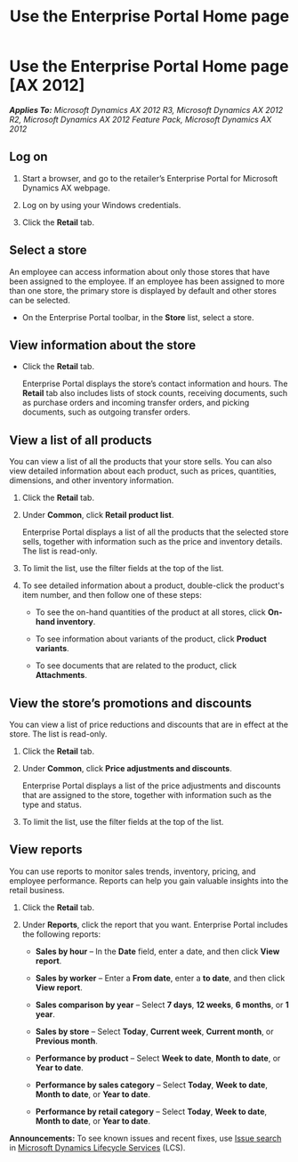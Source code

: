 ﻿---
title: Use the Enterprise Portal Home page
TOCTitle: Use the Enterprise Portal Home page
ms:assetid: 8ce2c83a-2151-4835-8542-0f6d414c34d7
ms:mtpsurl: https://technet.microsoft.com/en-us/library/Hh352264(v=AX.60)
ms:contentKeyID: 36687890
ms.date: 04/18/2014
mtps_version: v=AX.60
f1_keywords:
- defaultRetail
---

# Use the Enterprise Portal Home page [AX 2012]


_**Applies To:** Microsoft Dynamics AX 2012 R3, Microsoft Dynamics AX 2012 R2, Microsoft Dynamics AX 2012 Feature Pack, Microsoft Dynamics AX 2012_

## Log on

1.  Start a browser, and go to the retailer’s Enterprise Portal for Microsoft Dynamics AX webpage.

2.  Log on by using your Windows credentials.

3.  Click the **Retail** tab.

## Select a store

An employee can access information about only those stores that have been assigned to the employee. If an employee has been assigned to more than one store, the primary store is displayed by default and other stores can be selected.

  - On the Enterprise Portal toolbar, in the **Store** list, select a store.

## View information about the store

  - Click the **Retail** tab.
    
    Enterprise Portal displays the store’s contact information and hours. The **Retail** tab also includes lists of stock counts, receiving documents, such as purchase orders and incoming transfer orders, and picking documents, such as outgoing transfer orders.

## View a list of all products

You can view a list of all the products that your store sells. You can also view detailed information about each product, such as prices, quantities, dimensions, and other inventory information.

1.  Click the **Retail** tab.

2.  Under **Common**, click **Retail product list**.
    
    Enterprise Portal displays a list of all the products that the selected store sells, together with information such as the price and inventory details. The list is read-only.

3.  To limit the list, use the filter fields at the top of the list.

4.  To see detailed information about a product, double-click the product's item number, and then follow one of these steps:
    
      - To see the on-hand quantities of the product at all stores, click **On-hand inventory**.
    
      - To see information about variants of the product, click **Product variants**.
    
      - To see documents that are related to the product, click **Attachments**.

## View the store’s promotions and discounts

You can view a list of price reductions and discounts that are in effect at the store. The list is read-only.

1.  Click the **Retail** tab.

2.  Under **Common**, click **Price adjustments and discounts**.
    
    Enterprise Portal displays a list of the price adjustments and discounts that are assigned to the store, together with information such as the type and status.

3.  To limit the list, use the filter fields at the top of the list.

## View reports

You can use reports to monitor sales trends, inventory, pricing, and employee performance. Reports can help you gain valuable insights into the retail business.

1.  Click the **Retail** tab.

2.  Under **Reports**, click the report that you want. Enterprise Portal includes the following reports:
    
      - **Sales by hour** – In the **Date** field, enter a date, and then click **View report**.
    
      - **Sales by worker** – Enter a **From date**, enter a **to date**, and then click **View report**.
    
      - **Sales comparison by year** – Select **7 days**, **12 weeks**, **6 months**, or **1 year**.
    
      - **Sales by store** – Select **Today**, **Current week**, **Current month**, or **Previous month**.
    
      - **Performance by product** – Select **Week to date**, **Month to date**, or **Year to date**.
    
      - **Performance by sales category** – Select **Today**, **Week to date**, **Month to date**, or **Year to date**.
    
      - **Performance by retail category** – Select **Today**, **Week to date**, **Month to date**, or **Year to date**.

  
**Announcements:** To see known issues and recent fixes, use [Issue search](http://go.microsoft.com/fwlink/?linkid=389258) in [Microsoft Dynamics Lifecycle Services](http://go.microsoft.com/fwlink/?linkid=306505) (LCS).

